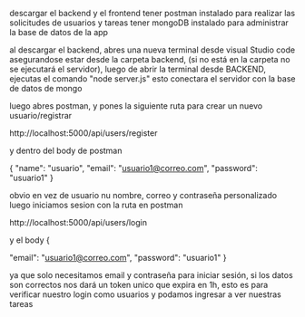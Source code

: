 descargar el backend y el frontend
tener postman instalado para realizar las solicitudes de usuarios y tareas
tener mongoDB instalado para administrar la base de datos de la app


al descargar el backend, abres una nueva terminal desde visual Studio code asegurandose estar desde la carpeta backend, (si no está en la carpeta no se ejecutará el servidor), luego de abrir la terminal desde BACKEND, ejecutas el comando "node server.js" esto conectara el servidor
con la base de datos de mongo 

luego abres postman, y pones la siguiente ruta para crear un nuevo usuario/registrar

http://localhost:5000/api/users/register

y dentro del body de postman 

{
 "name": "usuario",
  "email": "usuario1@correo.com",
  "password": "usuario1"
}

obvio en vez de usuario nu nombre, correo y contraseña personalizado
luego iniciamos sesion 
con la ruta en postman 

http://localhost:5000/api/users/login

y el body
{
 
  "email": "usuario1@correo.com",
  "password": "usuario1"
}

ya que solo necesitamos email y contraseña para iniciar sesión, si los datos son correctos nos dará un token unico que expira en 1h, esto es para verificar nuestro login como usuarios y podamos ingresar a ver nuestras tareas
